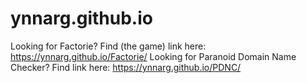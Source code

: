 # ynnarg.github.io

Looking for Factorie? Find (the game) link here: https://ynnarg.github.io/Factorie/
Looking for Paranoid Domain Name Checker? Find link here: https://ynnarg.github.io/PDNC/
